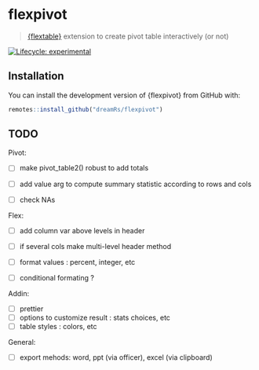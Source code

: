 # flexpivot

> [{flextable}](https://github.com/davidgohel/flextable) extension to create pivot table interactively (or not)

<!-- badges: start -->
[![Lifecycle: experimental](https://img.shields.io/badge/lifecycle-experimental-orange.svg)](https://www.tidyverse.org/lifecycle/#experimental)
<!-- badges: end -->



## Installation

You can install the development version of {flexpivot} from GitHub with:

```r
remotes::install_github("dreamRs/flexpivot")
```

## TODO

Pivot:

* [ ] make pivot_table2() robust to add totals
* [ ] add value arg to compute summary statistic according to rows and cols
* [ ] check NAs


Flex: 

* [ ] add column var above levels in header
* [ ] if several cols make multi-level header method
* [ ] format values : percent, integer, etc
* [ ] conditional formating ?


Addin:

* [ ] prettier
* [ ] options to customize result : stats choices, etc
* [ ] table styles : colors, etc

General: 

* [ ] export mehods: word, ppt (via officer), excel (via clipboard)

